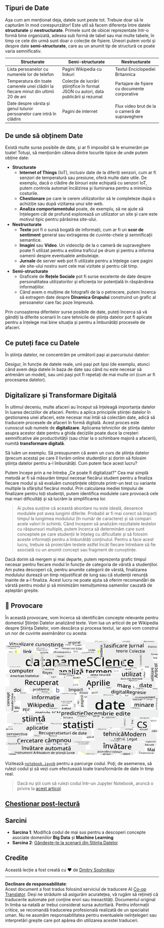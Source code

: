 <!--
CO_OP_TRANSLATOR_METADATA:
{
  "original_hash": "2583a9894af7123b2fcae3376b14c035",
  "translation_date": "2025-08-26T15:22:35+00:00",
  "source_file": "1-Introduction/01-defining-data-science/README.md",
  "language_code": "ro"
}
-->
## Tipuri de Date

Așa cum am menționat deja, datele sunt peste tot. Trebuie doar să le capturăm în mod corespunzător! Este util să facem diferența între datele **structurate** și **nestructurate**. Primele sunt de obicei reprezentate într-o formă bine organizată, adesea sub formă de tabel sau mai multe tabele, în timp ce cele din urmă sunt doar o colecție de fișiere. Uneori putem vorbi și despre date **semi-structurate**, care au un anumit tip de structură ce poate varia semnificativ.

| Structurate                                                                  | Semi-structurate                                                                               | Nestructurate                          |
| --------------------------------------------------------------------------- | --------------------------------------------------------------------------------------------- | -------------------------------------- |
| Lista persoanelor cu numerele lor de telefon                                 | Pagini Wikipedia cu linkuri                                                                   | Textul Enciclopediei Britannica        |
| Temperatura din toate camerele unei clădiri la fiecare minut din ultimii 20 de ani | Colecție de lucrări științifice în format JSON cu autori, data publicării și rezumat         | Partajare de fișiere cu documente corporative |
| Date despre vârsta și genul tuturor persoanelor care intră în clădire        | Pagini de internet                                                                            | Flux video brut de la o cameră de supraveghere |

## De unde să obținem Date

Există multe surse posibile de date, și ar fi imposibil să le enumerăm pe toate! Totuși, să menționăm câteva dintre locurile tipice de unde putem obține date:

* **Structurate**
  - **Internet of Things** (IoT), inclusiv date de la diferiți senzori, cum ar fi senzori de temperatură sau presiune, oferă multe date utile. De exemplu, dacă o clădire de birouri este echipată cu senzori IoT, putem controla automat încălzirea și iluminarea pentru a minimiza costurile.
  - **Chestionare** pe care le cerem utilizatorilor să le completeze după o achiziție sau după vizitarea unui site web.
  - **Analiza comportamentului** poate, de exemplu, să ne ajute să înțelegem cât de profund explorează un utilizator un site și care este motivul tipic pentru părăsirea site-ului.
* **Nestructurate**
  - **Texte** pot fi o sursă bogată de informații, cum ar fi un **scor de sentiment** general sau extragerea de cuvinte-cheie și semnificații semantice.
  - **Imagini** sau **Video**. Un videoclip de la o cameră de supraveghere poate fi utilizat pentru a estima traficul pe drum și pentru a informa oamenii despre eventualele ambuteiaje.
  - **Jurnale** de server web pot fi utilizate pentru a înțelege care pagini ale site-ului nostru sunt cele mai vizitate și pentru cât timp.
* **Semi-structurate**
  - Graficele de **Rețele Sociale** pot fi surse excelente de date despre personalitatea utilizatorilor și eficiența lor potențială în răspândirea informațiilor.
  - Când avem o mulțime de fotografii de la o petrecere, putem încerca să extragem date despre **Dinamica Grupului** construind un grafic al persoanelor care fac poze împreună.

Prin cunoașterea diferitelor surse posibile de date, puteți încerca să vă gândiți la diferite scenarii în care tehnicile de știința datelor pot fi aplicate pentru a înțelege mai bine situația și pentru a îmbunătăți procesele de afaceri.

## Ce puteți face cu Datele

În știința datelor, ne concentrăm pe următorii pași ai parcursului datelor:

Desigur, în funcție de datele reale, unii pași pot lipsi (de exemplu, atunci când avem deja datele în baza de date sau când nu este necesar să antrenăm un model), sau unii pași pot fi repetați de mai multe ori (cum ar fi procesarea datelor).

## Digitalizare și Transformare Digitală

În ultimul deceniu, multe afaceri au început să înțeleagă importanța datelor în luarea deciziilor de afaceri. Pentru a aplica principiile științei datelor în gestionarea unei afaceri, este necesar mai întâi să colectăm date, adică să traducem procesele de afaceri în formă digitală. Acest proces este cunoscut sub numele de **digitalizare**. Aplicarea tehnicilor de știința datelor asupra acestor date pentru a ghida deciziile poate duce la creșteri semnificative ale productivității (sau chiar la o schimbare majoră a afacerii), numită **transformare digitală**.

Să luăm un exemplu. Să presupunem că avem un curs de știința datelor (precum acesta) pe care îl livrăm online studenților și dorim să folosim știința datelor pentru a-l îmbunătăți. Cum putem face acest lucru?

Putem începe prin a ne întreba „Ce poate fi digitalizat?” Cea mai simplă metodă ar fi să măsurăm timpul necesar fiecărui student pentru a finaliza fiecare modul și să evaluăm cunoștințele obținute printr-un test cu variante multiple la sfârșitul fiecărui modul. Prin calcularea mediei timpului de finalizare pentru toți studenții, putem identifica modulele care provoacă cele mai mari dificultăți și să lucrăm la simplificarea lor.
> Ai putea susține că această abordare nu este ideală, deoarece modulele pot avea lungimi diferite. Probabil ar fi mai corect să împarți timpul la lungimea modulului (în număr de caractere) și să compari acele valori în schimb.
Când începem să analizăm rezultatele testelor cu răspunsuri multiple, putem încerca să determinăm care sunt conceptele pe care studenții le înțeleg cu dificultate și să folosim aceste informații pentru a îmbunătăți conținutul. Pentru a face acest lucru, trebuie să proiectăm testele astfel încât fiecare întrebare să fie asociată cu un anumit concept sau fragment de cunoștințe.

Dacă dorim să mergem și mai departe, putem reprezenta grafic timpul necesar pentru fiecare modul în funcție de categoria de vârstă a studenților. Am putea descoperi că, pentru anumite categorii de vârstă, finalizarea modulului durează un timp nejustificat de lung sau că studenții renunță înainte de a-l finaliza. Acest lucru ne poate ajuta să oferim recomandări de vârstă pentru modul și să minimizăm nemulțumirea oamenilor cauzată de așteptări greșite.

## 🚀 Provocare

În această provocare, vom încerca să identificăm concepte relevante pentru domeniul Științei Datelor analizând texte. Vom lua un articol de pe Wikipedia despre Știința Datelor, vom descărca și procesa textul, iar apoi vom construi un nor de cuvinte asemănător cu acesta:

![Nor de Cuvinte pentru Știința Datelor](../../../../translated_images/ds_wordcloud.664a7c07dca57de017c22bf0498cb40f898d48aa85b3c36a80620fea12fadd42.ro.png)

Vizitează [`notebook.ipynb`](../../../../../../../../../1-Introduction/01-defining-data-science/notebook.ipynb ':ignore') pentru a parcurge codul. Poți, de asemenea, să rulezi codul și să vezi cum efectuează toate transformările de date în timp real.

> Dacă nu știi cum să rulezi codul într-un Jupyter Notebook, aruncă o privire la [acest articol](https://soshnikov.com/education/how-to-execute-notebooks-from-github/).

## [Chestionar post-lectură](https://purple-hill-04aebfb03.1.azurestaticapps.net/quiz/1)

## Sarcini

* **Sarcina 1**: Modifică codul de mai sus pentru a descoperi concepte asociate domeniilor **Big Data** și **Machine Learning**  
* **Sarcina 2**: [Gândește-te la scenarii din Știința Datelor](assignment.md)

## Credite

Această lecție a fost creată cu ♥️ de [Dmitry Soshnikov](http://soshnikov.com)

---

**Declinare de responsabilitate**:  
Acest document a fost tradus folosind serviciul de traducere AI [Co-op Translator](https://github.com/Azure/co-op-translator). Deși ne străduim să asigurăm acuratețea, vă rugăm să rețineți că traducerile automate pot conține erori sau inexactități. Documentul original în limba sa natală ar trebui considerat sursa autoritară. Pentru informații critice, se recomandă traducerea profesională realizată de un specialist uman. Nu ne asumăm responsabilitatea pentru eventualele neînțelegeri sau interpretări greșite care pot apărea din utilizarea acestei traduceri.
